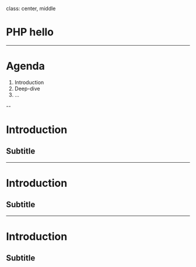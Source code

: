 class: center, middle

# PHP hello

---

# Agenda

1. Introduction
2. Deep-dive
3. ...

--

# Introduction

## Subtitle

---

# Introduction

## Subtitle

---

# Introduction

## Subtitle

